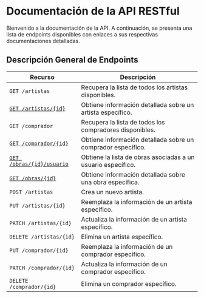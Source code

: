 # Documentación de la API RESTful

Bienvenido a la documentación de la API. A continuación, se presenta una lista
de endpoints disponibles con enlaces a sus respectivas documentaciones detalladas.

## Descripción General de Endpoints

| Recurso                        | Descripción |
| ------------------------------ | ----------- |
| `GET /artistas`                | Recupera la lista de todos los artistas disponibles. |
| [`GET /artistas/{id}`](./endpoints/get-artistas-id.md)                  | Obtiene información detallada sobre un artista específico. |
| `GET /comprador`               | Recupera la lista de todos los compradores disponibles. |
| [`GET /comprador/{id}`](./endpoints/get-comprador-id.md)               | Obtiene información detallada sobre un comprador específico. |
| [`GET /obras/{id}/usuario`](./endpoints/get-obras-id-usuario.md)        | Obtiene la lista de obras asociadas a un usuario específico. |
| [`GET /obras/{id}`](./endpoints/get-obras-id.md)                       | Obtiene información detallada sobre una obra específica. |
| `POST /artistas`               | Crea un nuevo artista. |
| `PUT /artistas/{id}`           | Reemplaza la información de un artista específico. |
| `PATCH /artistas/{id}`         | Actualiza la información de un artista específico. |
| `DELETE /artistas/{id}`        | Elimina un artista específico. |
| `PUT /comprador/{id}`          | Reemplaza la información de un comprador específico. |
| `PATCH /comprador/{id}`        | Actualiza la información de un comprador específico. |
| `DELETE /comprador/{id}`       | Elimina un comprador específico. |
